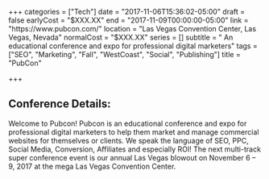 +++
categories = ["Tech"]
date = "2017-11-06T15:36:02-05:00"
draft = false
earlyCost = "$XXX.XX"
end = "2017-11-09T00:00:00-05:00"
link = "https://www.pubcon.com/"
location = "Las Vegas Convention Center, Las Vegas, Nevada"
normalCost = "$XXX.XX"
series = []
subtitle = " An educational conference and expo for professional digital marketers"
tags = ["SEO", "Marketing", "Fall", "WestCoast", "Social", "Publishing"]
title = "PubCon"

+++


## Conference Details: 

Welcome to Pubcon! Pubcon is an educational conference and expo for professional digital marketers to help them market and manage commercial websites for themselves or clients. We speak the language of SEO, PPC, Social Media, Conversion, Affiliates and especially ROI! The next multi-track super conference event is our annual Las Vegas blowout on November 6 – 9, 2017 at the mega Las Vegas Convention Center.